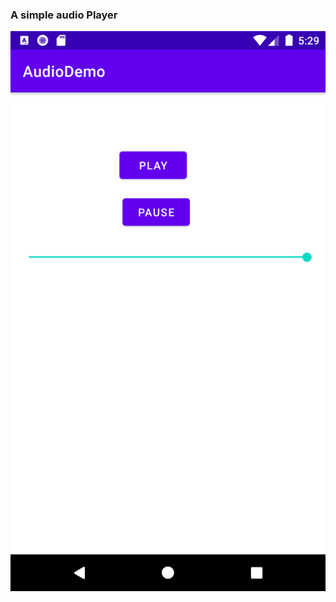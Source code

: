### A simple audio Player
![alt text](https://github.com/rangsuo/Images/blob/main/Screenshot_20201017_172906.png)

